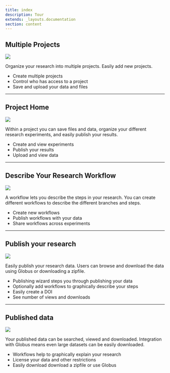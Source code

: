 ```yaml
---
title: index
description: Tour
extends: _layouts.documentation
section: content
---
```


## Multiple Projects
<a href="/assets/img/tour/projects-list.png"><img class="bordered" src="/assets/img/tour/projects-list.png"></a>

Organize your research into multiple projects. Easily add new projects.
<ul class="list-disc ml-8">
  <li>Create multiple projects</li>
  <li>Control who has access to a project</li>
  <li>Save and upload your data and files</li>
</ul>

-------------------

## Project Home
<a href="/assets/img/tour/project-home.png"><img class="bordered" src="/assets/img/tour/project-home.png"></a>

Within a project you can save files and data, organize your different research experiments, and
easily publish your results.

<ul class="list-disc ml-8">
  <li>Create and view experiments</li>
  <li>Publish your results</li>
  <li>Upload and view data</li>
</ul>

-------------------

## Describe Your Research Workflow
<a href="/assets/img/tour/workflow.png"><img src="/assets/img/tour/workflow.png"></a>

A workflow lets you describe the steps in your research. You can create different workflows
to describe the different branches and steps.

<ul class="list-disc ml-8">
    <li>Create new workflows</li>
    <li>Publish workflows with your data</li>
    <li>Share workflows across experiments</li>
</ul>

------------------------------

## Publish your research
<a href="/assets/img/tour/publishing-wizard.png"><img class="bordered" src="/assets/img/tour/publishing-wizard.png"></a>

Easily publish your research data. Users can browse and download the data using Globus or downloading a
zipfile.

<ul class="list-disc ml-8">
    <li>Publishing wizard steps you through publishing your data</li>
    <li>Optionally add workflows to graphically describe your steps</li>
    <li>Easily create a DOI</li>
    <li>See number of views and downloads</li>
</ul>

------------------------------

## Published data
<a href="/assets/img/tour/published-dataset.png"><img class="bordered" src="/assets/img/tour/published-dataset.png"></a>

Your published data can be searched, viewed and downloaded. Integration with Globus means even large datasets
can be easily downloaded.

<ul class="list-disc ml-8">
    <li>Workflows help to graphically explain your research</li>
    <li>License your data and other restrictions</li>
    <li>Easily download download a zipfile or use Globus</li>
</ul>


